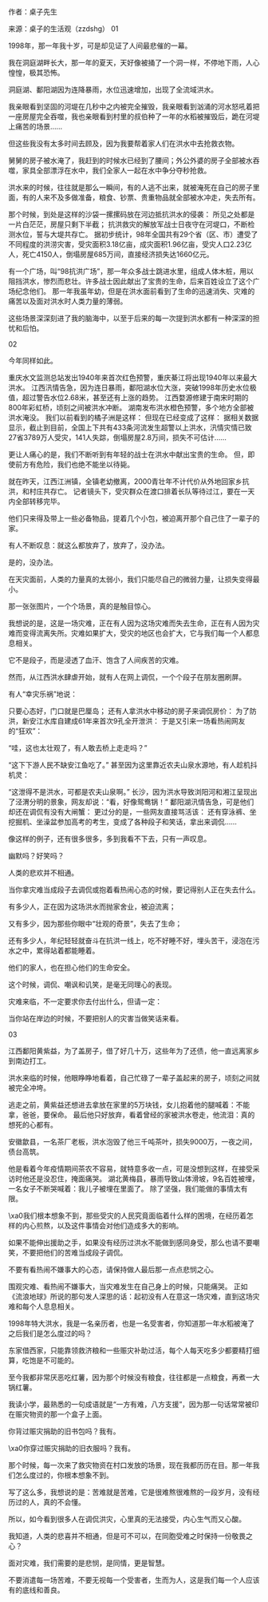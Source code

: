 作者：桌子先生

来源：桌子的生活观（zzdshg） 01

1998年，那一年我十岁，可是却见证了人间最悲催的一幕。

我在洞庭湖畔长大，那一年的夏天，天好像被捅了一个洞一样，不停地下雨，人心惶惶，极其恐怖。

洞庭湖、鄱阳湖因为连降暴雨，水位迅速增加，出现了全流域洪水。

我亲眼看到坚固的河堤在几秒中之内被完全摧毁，我亲眼看到汹涌的河水怒吼着把一座房屋完全吞噬，我也亲眼看到村里的叔伯种了一年的水稻被摧毁后，跪在河堤上痛苦的场景……

但这些我没有太多时间去顾及，因为我要帮着家人们在洪水中去抢救衣物。

舅舅的房子被水淹了，我赶到的时候水已经到了腰间；外公外婆的房子全部被水吞噬，家具全部漂浮在水中，我们全家人一起在水中争分夺秒抢救。

洪水来的时候，往往就是那么一瞬间，有的人逃不出来，就被淹死在自己的房子里面，有的人来不及多做准备，粮食、钞票、贵重物品就全部被水冲走，失去所有。

那个时候，到处是这样的沙袋一摞摞码放在河边抵抗洪水的侵袭： 所见之处都是一片白茫茫，房屋只剩下半截； 抗洪救灾的解放军战士日夜守在河堤口，不断检测水位，誓与大堤共存亡。 据初步统计，98年全国共有29个省（区、市）遭受了不同程度的洪涝灾害，受灾面积3.18亿亩，成灾面积1.96亿亩，受灾人口2.23亿人，死亡4150人，倒塌房屋685万间，直接经济损失达1660亿元。

有一个广场，叫“98抗洪广场”，那一年众多战士跳进水里，组成人体木桩，用以阻挡洪水，惨烈而悲壮。许多战士因此献出了宝贵的生命，后来百姓设立了这个广场纪念他们。 那一年我虽年幼，但是在洪水面前看到了生命的迅速消失、灾难的痛苦以及面对洪水时人类力量的薄弱。

这些场景深深刻进了我的脑海中，以至于后来的每一次提到洪水都有一种深深的担忧和后怕。

02

今年同样如此。

重庆水文监测总站发出1940年来首次红色预警，重庆綦江将出现1940年以来最大洪水。 江西汛情告急，因为连日暴雨，鄱阳湖水位大涨，突破1998年历史水位极值，超过警告水位2.68米，甚至还有上涨的趋势。 江西婺源修建于南宋时期的800年彩虹桥，顷刻之间被洪水冲断。 湖南发布洪水橙色预警，多个地方全部被洪水淹没。 我们以前看到的橘子洲是这样： 但现在已经变成了这样： 据相关数据显示，截止到目前，全国上下共有433条河流发生超警以上洪水，汛情灾情已致27省3789万人受灾，141人失踪，倒塌房屋2.8万间，损失不可估计……

更让人痛心的是，我们不断听到有年轻的战士在洪水中献出宝贵的生命。 但，即使前方有危险，我们也绝不能坐以待毙。

就在昨天，江西江洲镇，全镇老幼撤离，2000青壮年不计代价从外地回家乡抗洪，和村庄共存亡。 记者镜头下，受灾群众在渡口排着长队等待过江，要在一天内全部转移完毕。

他们只来得及带上一些必备物品，提着几个小包，被迫离开那个自己住了一辈子的家。

有人不断叹息：就这么都放弃了，放弃了，没办法。

是的，没办法。

在天灾面前，人类的力量真的太弱小，我们只能尽自己的微弱力量，让损失变得最小。

那一张张图片，一个个场景，真的是触目惊心。 

我想说的是，这是一场灾难，正在有人因为这场灾难而失去生命，正在有人因为灾难而变得流离失所。灾难如果扩大，受灾的地区也会扩大，它与我们每一个人都息息相关。

它不是段子，而是浸透了血汗、饱含了人间疾苦的灾难。

然而，从江西洪水肆虐开始，就有人在网上调侃，一个个段子在朋友圈刷屏。

有人“幸灾乐祸”地说：

只要心态好，门口就是巴厘岛； 还有人拿洪水中移动的房子来调侃房价： 为了防洪，新安江水库自建成61年来首次9孔全开泄洪： 于是又引来一场看热闹网友的“狂欢”：

“哇，这也太壮观了，有人敢去桥上走走吗？”

“这下下游人民不缺安江鱼吃了。” 甚至因为这里靠近农夫山泉水源地，有人趁机抖机灵：

“这泄得不是洪水，可都是农夫山泉啊。” 长沙，因为洪水导致浏阳河和湘江呈现出了泾渭分明的景象，网友却说：“看，好像鸳鸯锅！” 鄱阳湖汛情告急，可是他们却还在调侃有没有大闸蟹： 更过分的是，一些网友直接骂活该： 还有穿泳裤、坐挖掘机、坐澡盆参加高考的考生，变成了各种段子和笑话，拿出来调侃……

像这样的例子，还有很多很多，多到我看不下去，只有一声叹息。

幽默吗？好笑吗？

人类的悲欢并不相通。

当你拿灾难当成段子去调侃或抱着看热闹心态的时候，要记得别人正在失去什么。

有多少人，正在因为这场洪水而抛家舍业，被迫流离；

又有多少，因为那些你眼中“壮观的奇景”，失去了生命；

还有多少人，年纪轻轻就奋斗在抗洪一线上，吃不好睡不好，埋头苦干，浸泡在污水之中，累得站着都能睡着。

他们的家人，也在担心他们的生命安全。 

这个时候，调侃、嘲讽和讥笑，是毫无同理心的表现。

灾难来临，不一定要求你去付出什么，但请一定：

当你站在岸边的时候，不要把别人的灾害当做笑话来看。

03

江西鄱阳黄紫益，为了盖房子，借了好几十万，这些年为了还债，他一直远离家乡到南边打工。

洪水来临的时候，他眼睁睁地看着，自己忙碌了一辈子盖起来的房子，顷刻之间就被完全冲垮。

逃走之前，黄紫益还想进去拿放在家里的5万块钱，女儿抱着他的腿喊着：不能拿，爸爸，要保命。 最后他只好放弃，看着曾经的家被洪水卷走，他流泪：真的想死的心都有。

安徽歙县，一名茶厂老板，洪水泡毁了他三千吨茶叶，损失9000万，一夜之间，债台高筑。

他是看着今年疫情期间茶农不容易，就特意多收一点，可是没想到这样，在接受采访时他还是没忍住，掩面痛哭。 湖北黄梅县，暴雨导致山体滑坡，9名百姓被埋，一名女子不断哭喊着：我儿子被埋在里面了。 除了坚强，我们能做的事情太有限。

\xa0我们根本想象不到，那些受灾的人民究竟面临着什么样的困境，在经历着怎样的内心煎熬，以及这件事情会对他们造成多大的影响。

如果不能伸出援助之手，如果没有经历过洪水不能做到感同身受，那么也请不要嘲笑，不要把他们的苦难当成段子调侃。

不要有看热闹不嫌事大的心态，请保持做人最后那一点点悲悯之心。

围观灾难、看热闹不嫌事大，当灾难发生在自己身上的时候，只能痛哭。 正如《流浪地球》所说的那句发人深思的话：起初没有人在意这一场灾难，直到这场灾难和每个人息息相关。

1998年特大洪水，我是一名亲历者，也是一名受害者，你知道那一年水稻被淹了之后我们是怎么度过的吗？

东家借西家，只能靠领救济粮和一些赈灾补助过活，每个人每天吃多少都要精打细算，吃饱是不可能的。

至今我都非常厌恶吃红薯，因为那个时候没有粮食，往往都是一点粮食，再煮一大锅红薯。

我读小学，最熟悉的一句成语就是“一方有难，八方支援”，因为那一句话常常被印在赈灾物资的那一个盒子上面。

你背过赈灾捐助的旧书包吗？我有。

\xa0你穿过赈灾捐助的旧衣服吗？我有。

那个时候，每一次来了救灾物资在村口发放的场景，现在我都历历在目。那一年我们怎么度过的，你根本想象不到。

写了这么多，我想说的是：苦难就是苦难，它是很难熬很难熬的一段岁月，没有经历过的人，真的不会懂。

所以，如今看到很多人在调侃洪灾，心里真的无法接受，内心生气而又心酸。

我知道，人类的悲喜并不相通，但是可不可以，在同胞受难之时保持一份敬畏之心？

面对灾难，我们需要的是悲悯，是同情，更是智慧。

不要消遣每一场苦难，不要无视每一个受害者，生而为人，这是我们每一个人应该有的底线和善良。 


